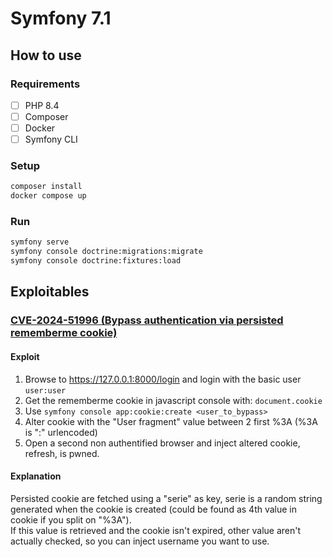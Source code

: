 # Symfony 7.1 

## How to use

### Requirements

- [ ] PHP 8.4
- [ ] Composer
- [ ] Docker
- [ ] Symfony CLI

### Setup

```bash
composer install
docker compose up
```

### Run 

```bash
symfony serve
symfony console doctrine:migrations:migrate
symfony console doctrine:fixtures:load
```

## Exploitables

### [CVE-2024-51996 (Bypass authentication via persisted rememberme cookie)](https://symfony.com/blog/cve-2024-51996-authentication-bypass-via-persisted-rememberme-cookie)

#### Exploit

1. Browse to https://127.0.0.1:8000/login and login with the basic user `user:user`
2. Get the rememberme cookie in javascript console with: `document.cookie`
3. Use `symfony console app:cookie:create <user_to_bypass>`
4. Alter cookie with the "User fragment" value between 2 first %3A (%3A is ":" urlencoded)
5. Open a second non authentified browser and inject altered cookie, refresh, is pwned.

#### Explanation

Persisted cookie are fetched using a "serie" as key, serie is a random string generated when the cookie is created (could be found as 4th value in cookie if you split on "%3A").<br>
If this value is retrieved and the cookie isn't expired, other value aren't actually checked, so you can inject username you want to use. 



